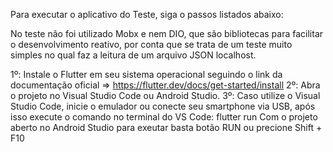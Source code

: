 Para executar o aplicativo do Teste, siga o passos listados abaixo: 

No teste não foi utilizado Mobx e nem DIO, que são bibliotecas para facilitar o desenvolvimento reativo, 
por conta que se trata de um teste muito simples no qual faz a leitura de um arquivo JSON localhost.


1º: Instale o Flutter em seu sistema operacional seguindo o link da documentação oficial => https://flutter.dev/docs/get-started/install
2º: Abra o projeto no Visual Studio Code ou Android Studio. 
3º: Caso utilize o Visual Studio Code, inicie o emulador ou conecte seu smartphone via USB, após isso execute o comando no terminal do VS Code: flutter run
     Com o projeto aberto no Android Studio para exeutar basta botão RUN ou precione Shift + F10  
 
 
 
